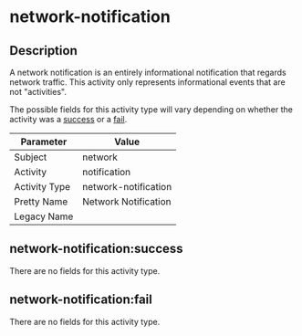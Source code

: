 network-notification
====================

Description
-----------
A network notification is an entirely informational notification that regards network traffic. This activity only represents informational events that are not "activities".

The possible fields for this activity type will vary depending on whether the activity was a [success](#network-notificationsuccess) or a [fail](#network-notificationfail).

| Parameter     | Value                |
| ------------- | -------------------- |
| Subject       | network              |
| Activity      | notification         |
| Activity Type | network-notification |
| Pretty Name   | Network Notification |
| Legacy Name   |                      |

network-notification:success
----------------------------

There are no fields for this activity type.


network-notification:fail
-------------------------

There are no fields for this activity type.
